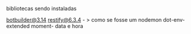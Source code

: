 bibliotecas sendo instaladas

botbuilder@3.14
restify@6.3.4 - > como se fosse um nodemon
dot-env-extended 
moment- data e hora
